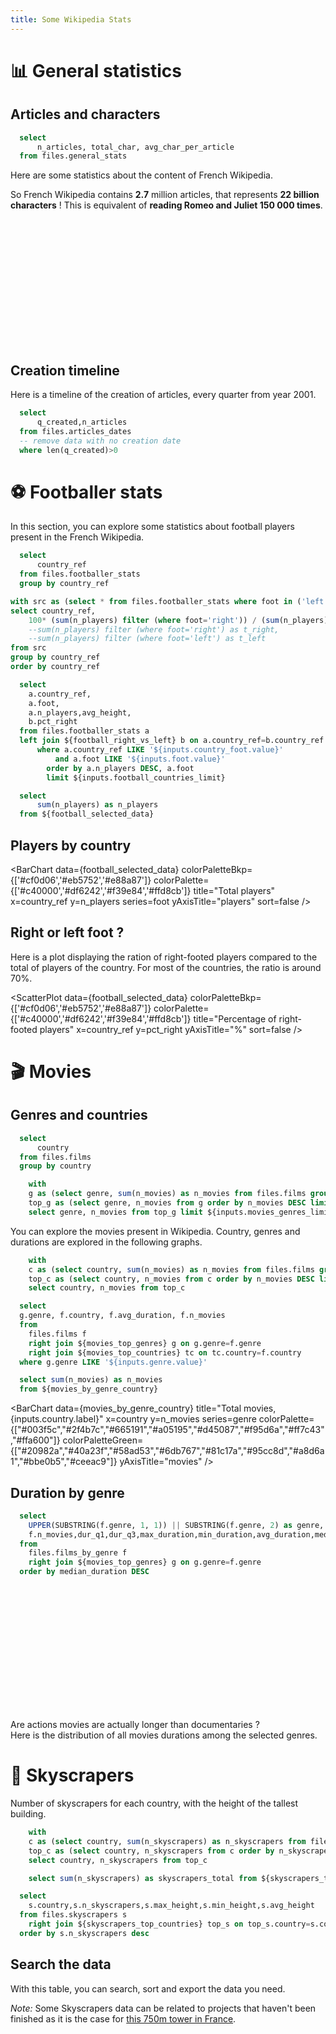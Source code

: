 ```yaml
---
title: Some Wikipedia Stats
---
```


# 📊 General statistics

## Articles and characters

```sql stats
  select
      n_articles, total_char, avg_char_per_article
  from files.general_stats
```

Here are some statistics about the content of French Wikipedia.

<BigValue 
  data={stats} 
  value=n_articles
  title="Articles"
  fmt='#,##0.000,,"M"'
/>

<BigValue 
  data={stats} 
  value=total_char
  title="Total characters"
  fmt=num2b
/>

<BigValue 
  data={stats} 
  value=avg_char_per_article
  title="Characters per article (avg.)"
  fmt=num1k
/>


So French Wikipedia contains **2.7** million articles, that represents **22 billion characters** ! This is equivalent of **reading Romeo and Juliet 150 000 times**.

<Image 
    url="https://media1.giphy.com/media/v1.Y2lkPTZjMDliOTUyZm1kdDQ2dncxMnNtcmo4ZjBuaDVzYTlld3FpcmkzOTU0OHhiYnQzZiZlcD12MV9pbnRlcm5hbF9naWZfYnlfaWQmY3Q9Zw/WoWm8YzFQJg5i/giphy.webp"
    description="Sample placeholder image"
    height=200
/>


## Creation timeline

Here is a timeline of the creation of articles, every quarter from year 2001.

```sql article_dates
  select
      q_created,n_articles
  from files.articles_dates
  -- remove data with no creation date
  where len(q_created)>0
```

<BarChart
    data={article_dates}
    title="New articles per quarter"
    x=q_created
    y=n_articles
    yAxisTitle="articles"
    sort=false
    labels=false
    xAxisTitle="Date"
/>



# ⚽️ Footballer stats

In this section, you can explore some statistics about football players present in the French Wikipedia.

[//]: # (Data selectors for football)

```sql countries_football
  select
      country_ref
  from files.footballer_stats
  group by country_ref
```

<Grid cols=1>
<div class="flex gap-4">
    <Dropdown data={countries_football} name=country_foot value=country_ref >
        <DropdownOption value="%" valueLabel="All Countries"/>
    </Dropdown>
    <Dropdown name=foot >
        <DropdownOption valueLabel="Any foot" value="%"/>
        <DropdownOption valueLabel="Left" value="left" />
        <DropdownOption valueLabel="Right" value="right" />
        <DropdownOption valueLabel="Both" value="both" />
    </Dropdown>
     <Slider
          title="Countries"
          name=football_countries_limit
          min=5
          max=300
          step=1
        />
</div>
   

</Grid>

<BigValue 
      data={stats_football} 
      value=n_players
      title="Players in selection"
      fmt=id
    />



[//]: # (Computed selected data for football)

```sql football_right_vs_left
with src as (select * from files.footballer_stats where foot in ('left', 'right'))
select country_ref,
    100* (sum(n_players) filter (where foot='right')) / (sum(n_players) filter (where foot='right')+sum(n_players) filter (where foot='left')) as pct_right
    --sum(n_players) filter (where foot='right') as t_right,
    --sum(n_players) filter (where foot='left') as t_left
from src
group by country_ref
order by country_ref
```

```sql football_selected_data
  select
    a.country_ref,
    a.foot,
    a.n_players,avg_height, 
    b.pct_right
  from files.footballer_stats a
  left join ${football_right_vs_left} b on a.country_ref=b.country_ref
      where a.country_ref LIKE '${inputs.country_foot.value}'
          and a.foot LIKE '${inputs.foot.value}'
        order by a.n_players DESC, a.foot
        limit ${inputs.football_countries_limit}

```

```sql stats_football
  select
      sum(n_players) as n_players
  from ${football_selected_data}
```

[//]: # (Graphs for football)

## Players by country


<BarChart
    data={football_selected_data}
    colorPaletteBkp={['#cf0d06','#eb5752','#e88a87']}
    colorPalette={['#c40000','#df6242','#f39e84','#ffd8cb']}
    title="Total players"
    x=country_ref
    y=n_players
    series=foot
    yAxisTitle="players"
    sort=false
/>

## Right or left foot ?

Here is a plot displaying the ration of right-footed players compared to the total of players of the country. For most of the countries, the ratio is around 70%. 

<ScatterPlot
    data={football_selected_data}
    colorPaletteBkp={['#cf0d06','#eb5752','#e88a87']}
    colorPalette={['#c40000','#df6242','#f39e84','#ffd8cb']}
    title="Percentage of right-footed players"
    x=country_ref
    y=pct_right
    yAxisTitle="%"
    sort=false
/>

# 🎬 Movies

## Genres and countries

```sql countries
  select
      country
  from files.films
  group by country
```

```sql movies_top_genres
    with 
    g as (select genre, sum(n_movies) as n_movies from files.films group by genre),
    top_g as (select genre, n_movies from g order by n_movies DESC limit 10)
    select genre, n_movies from top_g limit ${inputs.movies_genres_limit}
```

You can explore the movies present in Wikipedia. Country, genres and durations are explored in the following graphs.

<Grid cols=1>
<div class="flex gap-4">
    <Dropdown data={countries} name=country value=country >
    <DropdownOption value="%" valueLabel="All Countries"/>
    </Dropdown>
    <Dropdown data={movies_top_genres} name=genre value=genre>
        <DropdownOption value="%" valueLabel="All Genres"/>
    </Dropdown>
    <Slider
      title="Countries"
      name=movies_countries_limit
      min=5
      max=300
      step=1
    />
    <Slider
      title="Top genres"
      name=movies_genres_limit
      min=5
      max=10
      step=1
    />
</div>
</Grid>
<BigValue 
  data={total_movies} 
  value=n_movies
  title="Movies in selection"
  fmt=id
/>

```sql movies_top_countries
    with 
    c as (select country, sum(n_movies) as n_movies from files.films group by country),
    top_c as (select country, n_movies from c order by n_movies DESC limit ${inputs.movies_countries_limit})
    select country, n_movies from top_c
```

```sql movies_by_genre_country
  select 
  g.genre, f.country, f.avg_duration, f.n_movies
  from 
    files.films f
    right join ${movies_top_genres} g on g.genre=f.genre
    right join ${movies_top_countries} tc on tc.country=f.country
  where g.genre LIKE '${inputs.genre.value}'
```

```sql total_movies
  select sum(n_movies) as n_movies
  from ${movies_by_genre_country}
```

<BarChart
    data={movies_by_genre_country}
    title="Total movies, {inputs.country.label}"
    x=country
    y=n_movies
    series=genre
    colorPalette={["#003f5c","#2f4b7c","#665191","#a05195","#d45087","#f95d6a","#ff7c43","#ffa600"]}
    colorPaletteGreen={["#20982a","#40a23f","#58ad53","#6db767","#81c17a","#95cc8d","#a8d6a1","#bbe0b5","#ceeac9"]}
    yAxisTitle="movies"
/>

## Duration by genre

```sql boxplot_films_by_genre
  select 
    UPPER(SUBSTRING(f.genre, 1, 1)) || SUBSTRING(f.genre, 2) as genre,
    f.n_movies,dur_q1,dur_q3,max_duration,min_duration,avg_duration,median_duration
  from 
    files.films_by_genre f
    right join ${movies_top_genres} g on g.genre=f.genre
  order by median_duration DESC
```




<Grid cols=2>
    <Image 
        url="https://c.tenor.com/gDWXh_83aQgAAAAd/tenor.gif"
        description="Sample placeholder image"
        height=200
    />
    <p>Are actions movies are actually longer than documentaries ? <br/>
    Here is the distribution of all movies durations among the selected genres.
    </p>
</Grid>



<BoxPlot 
    data={boxplot_films_by_genre}
    title="Movie duration by genre"
    name=genre
    intervalBottom=dur_q1
    midpoint=median_duration
    intervalTop=dur_q3
    sort=false
    yAxisTitle="minutes"
    yFmt=id
/>

# 💫 Skyscrapers

Number of skyscrapers for each country, with the height of the tallest building.

```sql skyscrapers_top_countries
    with 
    c as (select country, sum(n_skyscrapers) as n_skyscrapers from files.skyscrapers group by country),
    top_c as (select country, n_skyscrapers from c order by n_skyscrapers DESC limit ${inputs.skyc_countries_limit})
    select country, n_skyscrapers from top_c
```


```sql skyscrapers_stats
    select sum(n_skyscrapers) as skyscrapers_total from ${skyscrapers_top_countries}
```



```sql skyscrapers
  select
    s.country,s.n_skyscrapers,s.max_height,s.min_height,s.avg_height
  from files.skyscrapers s
    right join ${skyscrapers_top_countries} top_s on top_s.country=s.country
  order by s.n_skyscrapers desc
```

<Grid col=2>
    <BigValue 
      data={skyscrapers_stats} 
      value=skyscrapers_total
      title="Skyscrapers in selection"
      fmt=id
    />
    <Slider
      title="Countries"
      name=skyc_countries_limit
      min=5
      max=300
      step=1
    />
    
</Grid>

<BarChart
    data={skyscrapers}
    title="Skyscrapers around the world"
    x=country
    y=n_skyscrapers
    y2=max_height
    type=grouped
    y2AxisTitle="meters"
    yAxisTitle="buildings"
/>


## Search the data

With this table, you can search, sort and export the data you need.

<DataTable data={skyscrapers} search=true rows=5 totalRow=true title="Search skyscrapers data" rowShading=false> 
    <Column id=country totalAgg="Selected countries"/>
    <Column id=n_skyscrapers totalAgg=sum contentType=colorscale colorScale=positive title="Skyscrapers"/>
    <Column id=max_height title="Height max (m)" totalAgg=mean weightCol=gdp_usd fmt='id' contentType=colorscale colorScale=positive/>
    <Column id=min_height title="Height min (m)" totalAgg=mean fmt='#,##0"m"'/>
    <Column id=avg_height title="Height avg (m)" totalAgg=mean fmt='#,##0"m"' contentType=colorscale colorScale=positive/>
</DataTable>

*Note:* Some Skyscrapers data can be related to projects that haven't been finished as it is the case for [this 750m tower in France](https://fr.wikipedia.org/wiki/Tour_Tourisme_TV).

